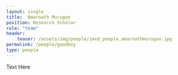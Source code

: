 ```yaml
---
layout: single
title:  Amarnath Murugan
position: Research Scholar
role: "team"
header:
    teaser: /assets/img/people/imxd_people_amarnathmurugan.jpg
permalink: /people/goodboy
type: people
---
```


Text Here



